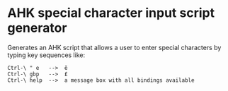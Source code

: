 # AHK special character input script generator
Generates an AHK script that allows a user to enter special characters by typing key sequences like:

    Ctrl-\ " e   -->  ë
    Ctrl-\ gbp   -->  £
    Ctrl-\ help  -->  a message box with all bindings available
